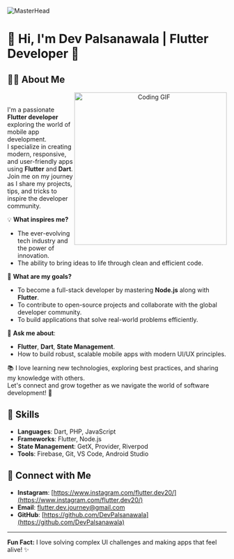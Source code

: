 ![MasterHead](https://pasinfotech.com/wp-content/uploads/2019/06/flutter-banner.jpg)
# 👋 Hi, I'm Dev Palsanawala | Flutter Developer 🚀

## 👨‍💻 About Me 
<p align="center">
  <img src="https://user-images.githubusercontent.com/74038190/235224431-e8c8c12e-6826-47f1-89fb-2ddad83b3abf.gif" alt="Coding GIF" width="350" align="right"/>
</p>
<br>

I'm a passionate **Flutter developer** exploring the world of mobile app development.  
I specialize in creating modern, responsive, and user-friendly apps using **Flutter** and **Dart**.  
Join me on my journey as I share my projects, tips, and tricks to inspire the developer community.

💡 **What inspires me?**  
- The ever-evolving tech industry and the power of innovation.  
- The ability to bring ideas to life through clean and efficient code.  

🔭 **What are my goals?**  
- To become a full-stack developer by mastering **Node.js** along with **Flutter**.  
- To contribute to open-source projects and collaborate with the global developer community.  
- To build applications that solve real-world problems efficiently.  

💬 **Ask me about**:  
- **Flutter**, **Dart**, **State Management**.  
- How to build robust, scalable mobile apps with modern UI/UX principles.  

📚 I love learning new technologies, exploring best practices, and sharing my knowledge with others.  
Let's connect and grow together as we navigate the world of software development! 🚀

## 🌟 Skills  
- **Languages**: Dart, PHP, JavaScript  
- **Frameworks**: Flutter, Node.js  
- **State Management**: GetX, Provider, Riverpod  
- **Tools**: Firebase, Git, VS Code, Android Studio

## 🔗 Connect with Me  
- **Instagram**: [https://www.instagram.com/flutter.dev20/](https://www.instagram.com/flutter.dev20/)  
- **Email**: [flutter.dev.journey@gmail.com](flutter.dev.journey@gmail.com)  
- **GitHub**: [https://github.com/DevPalsanawala](https://github.com/DevPalsanawala)

---

**Fun Fact:** I love solving complex UI challenges and making apps that feel alive! ✨  

